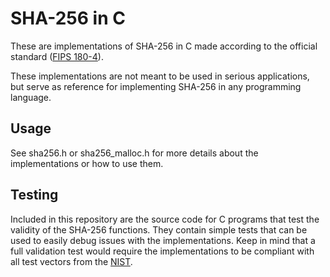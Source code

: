 # SHA-256 in C
These are implementations of SHA-256 in C made according to the official standard ([FIPS 180-4](https://csrc.nist.gov/publications/detail/fips/180/4/final)).

These implementations are not meant to be used in serious applications, but serve as reference for implementing SHA-256 in any programming language.

## Usage
See sha256.h or sha256_malloc.h for more details about the implementations or how to use them.

## Testing
Included in this repository are the source code for C programs that test the validity of the SHA-256 functions. They contain simple tests that can be used to easily debug issues with the implementations. Keep in mind that a full validation test would require the implementations to be compliant with all test vectors from the [NIST](https://csrc.nist.gov/Projects/Cryptographic-Algorithm-Validation-Program/Secure-Hashing).
